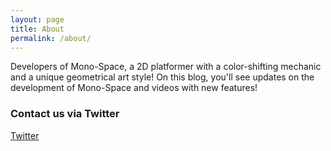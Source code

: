 ```yaml
---
layout: page
title: About
permalink: /about/
---
```


Developers of Mono-Space, a 2D platformer with a color-shifting mechanic and a unique geometrical art style!
On this blog, you'll see updates on the development of Mono-Space and videos with new features!

### Contact us via Twitter

[Twitter](https://twitter.com/TeamSpettro)